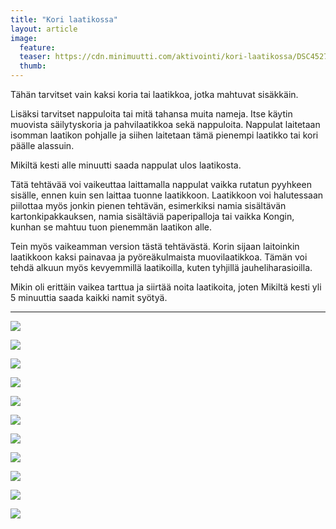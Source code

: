 ```yaml
---
title: "Kori laatikossa"
layout: article
image:
  feature:
  teaser: https://cdn.minimuutti.com/aktivointi/kori-laatikossa/DSC45276-245px.jpg
  thumb:
---
```


Tähän tarvitset vain kaksi koria tai laatikkoa, jotka mahtuvat sisäkkäin.

Lisäksi tarvitset nappuloita tai mitä tahansa muita nameja. Itse käytin muovista säilytyskoria ja pahvilaatikkoa sekä nappuloita. Nappulat laitetaan isomman laatikon pohjalle ja siihen laitetaan tämä pienempi laatikko tai kori päälle alassuin.

Mikiltä kesti alle minuutti saada nappulat ulos laatikosta.

Tätä tehtävää voi vaikeuttaa laittamalla nappulat vaikka rutatun pyyhkeen sisälle, ennen kuin sen laittaa tuonne laatikkoon. Laatikkoon voi halutessaan piilottaa myös jonkin pienen tehtävän, esimerkiksi namia sisältävän kartonkipakkauksen, namia sisältäviä paperipalloja tai vaikka Kongin, kunhan se mahtuu tuon pienemmän laatikon alle.

Tein myös vaikeamman version tästä tehtävästä. Korin sijaan laitoinkin laatikkoon kaksi painavaa ja pyöreäkulmaista muovilaatikkoa. Tämän voi tehdä alkuun myös kevyemmillä laatikoilla, kuten tyhjillä jauheliharasioilla.

Mikin oli erittäin vaikea tarttua ja siirtää noita laatikoita, joten Mikiltä kesti yli 5 minuuttia saada kaikki namit syötyä.

---

![](https://cdn.minimuutti.com/aktivointi/kori-laatikossa/DSC45195-800px.jpg)

![](https://cdn.minimuutti.com/aktivointi/kori-laatikossa/DSC45080-800px.jpg)

![](https://cdn.minimuutti.com/aktivointi/kori-laatikossa/DSC45152-800px.jpg)

![](https://cdn.minimuutti.com/aktivointi/kori-laatikossa/DSC45154-800px.jpg)

![](https://cdn.minimuutti.com/aktivointi/kori-laatikossa/DSC45181-800px.jpg)

![](https://cdn.minimuutti.com/aktivointi/kori-laatikossa/DSC45228-800px.jpg)

![](https://cdn.minimuutti.com/aktivointi/kori-laatikossa/DSC45276-800px.jpg)

![](https://cdn.minimuutti.com/aktivointi/kori-laatikossa/DSC48671-800px.jpg)

![](https://cdn.minimuutti.com/aktivointi/kori-laatikossa/DSC48676-800px.jpg)

![](https://cdn.minimuutti.com/aktivointi/kori-laatikossa/DSC48732-800px.jpg)

![](https://cdn.minimuutti.com/aktivointi/kori-laatikossa/DSC48682-800px.jpg)

